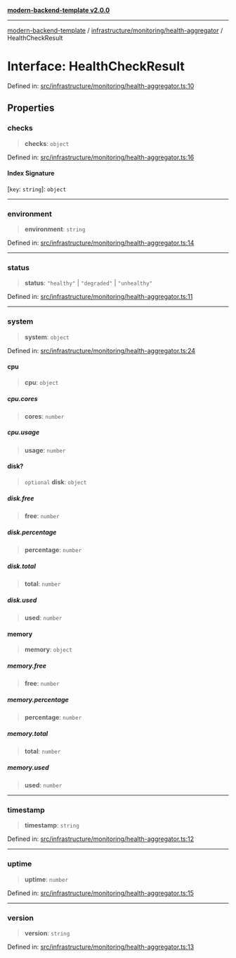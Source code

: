 [**modern-backend-template v2.0.0**](../../../../README.md)

***

[modern-backend-template](../../../../modules.md) / [infrastructure/monitoring/health-aggregator](../README.md) / HealthCheckResult

# Interface: HealthCheckResult

Defined in: [src/infrastructure/monitoring/health-aggregator.ts:10](https://github.com/maemreyo/saas-4cus-nodejs/blob/2a5b3f3aa11335dfa561e80e1feabb8e6084261e/src/infrastructure/monitoring/health-aggregator.ts#L10)

## Properties

### checks

> **checks**: `object`

Defined in: [src/infrastructure/monitoring/health-aggregator.ts:16](https://github.com/maemreyo/saas-4cus-nodejs/blob/2a5b3f3aa11335dfa561e80e1feabb8e6084261e/src/infrastructure/monitoring/health-aggregator.ts#L16)

#### Index Signature

\[`key`: `string`\]: `object`

***

### environment

> **environment**: `string`

Defined in: [src/infrastructure/monitoring/health-aggregator.ts:14](https://github.com/maemreyo/saas-4cus-nodejs/blob/2a5b3f3aa11335dfa561e80e1feabb8e6084261e/src/infrastructure/monitoring/health-aggregator.ts#L14)

***

### status

> **status**: `"healthy"` \| `"degraded"` \| `"unhealthy"`

Defined in: [src/infrastructure/monitoring/health-aggregator.ts:11](https://github.com/maemreyo/saas-4cus-nodejs/blob/2a5b3f3aa11335dfa561e80e1feabb8e6084261e/src/infrastructure/monitoring/health-aggregator.ts#L11)

***

### system

> **system**: `object`

Defined in: [src/infrastructure/monitoring/health-aggregator.ts:24](https://github.com/maemreyo/saas-4cus-nodejs/blob/2a5b3f3aa11335dfa561e80e1feabb8e6084261e/src/infrastructure/monitoring/health-aggregator.ts#L24)

#### cpu

> **cpu**: `object`

##### cpu.cores

> **cores**: `number`

##### cpu.usage

> **usage**: `number`

#### disk?

> `optional` **disk**: `object`

##### disk.free

> **free**: `number`

##### disk.percentage

> **percentage**: `number`

##### disk.total

> **total**: `number`

##### disk.used

> **used**: `number`

#### memory

> **memory**: `object`

##### memory.free

> **free**: `number`

##### memory.percentage

> **percentage**: `number`

##### memory.total

> **total**: `number`

##### memory.used

> **used**: `number`

***

### timestamp

> **timestamp**: `string`

Defined in: [src/infrastructure/monitoring/health-aggregator.ts:12](https://github.com/maemreyo/saas-4cus-nodejs/blob/2a5b3f3aa11335dfa561e80e1feabb8e6084261e/src/infrastructure/monitoring/health-aggregator.ts#L12)

***

### uptime

> **uptime**: `number`

Defined in: [src/infrastructure/monitoring/health-aggregator.ts:15](https://github.com/maemreyo/saas-4cus-nodejs/blob/2a5b3f3aa11335dfa561e80e1feabb8e6084261e/src/infrastructure/monitoring/health-aggregator.ts#L15)

***

### version

> **version**: `string`

Defined in: [src/infrastructure/monitoring/health-aggregator.ts:13](https://github.com/maemreyo/saas-4cus-nodejs/blob/2a5b3f3aa11335dfa561e80e1feabb8e6084261e/src/infrastructure/monitoring/health-aggregator.ts#L13)
